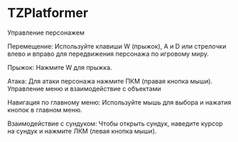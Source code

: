 # TZPlatformer
Управление персонажем

Перемещение:
Используйте клавиши W (прыжок), A и D или стрелочки влево и вправо для передвижения персонажа по игровому миру.

Прыжок:
Нажмите W для прыжка.

Атака:
Для атаки персонажа нажмите ПКМ (правая кнопка мыши).
Управление меню и взаимодействие с объектами

Навигация по главному меню:
Используйте мышь для выбора и нажатия кнопок в главном меню.

Взаимодействие с сундуком:
Чтобы открыть сундук, наведите курсор на сундук и нажмите ЛКМ (левая кнопка мыши).
